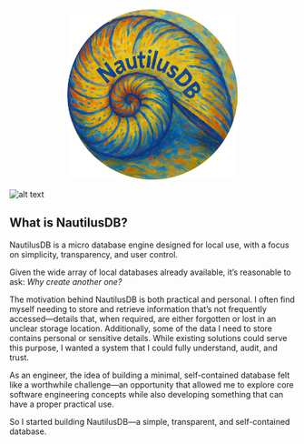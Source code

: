 <p align="center">
    <img width="300" src="images/nautilusdb.png" alt="Material Bread logo">
</p>

![alt text](image.png)

## What is NautilusDB?

NautilusDB is a micro database engine designed for local use, with a focus on simplicity, transparency, and user control.

Given the wide array of local databases already available, it’s reasonable to ask: *Why create another one?*

The motivation behind NautilusDB is both practical and personal. I often find myself needing to store and retrieve information that’s not frequently accessed—details that, when required, are either forgotten or lost in an unclear storage location. Additionally, some of the data I need to store contains personal or sensitive details. While existing solutions could serve this purpose, I wanted a system that I could fully understand, audit, and trust.

As an engineer, the idea of building a minimal, self-contained database felt like a worthwhile challenge—an opportunity that allowed me to explore core software engineering concepts while also developing something that can have a proper practical use. 

So I started building NautilusDB—a simple, transparent, and self-contained database. 



